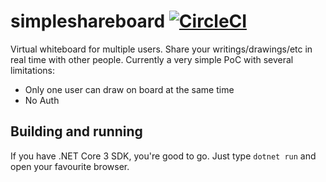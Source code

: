 # simpleshareboard [![CircleCI](https://circleci.com/gh/arthrp/simpleshareboard.svg?style=svg)](https://circleci.com/gh/arthrp/simpleshareboard)
Virtual whiteboard for multiple users. Share your writings/drawings/etc in real time with other people. Currently a very simple PoC with several limitations:
* Only one user can draw on board at the same time
* No Auth

## Building and running
If you have .NET Core 3 SDK, you're good to go. Just type ```dotnet run``` and open your favourite browser.
